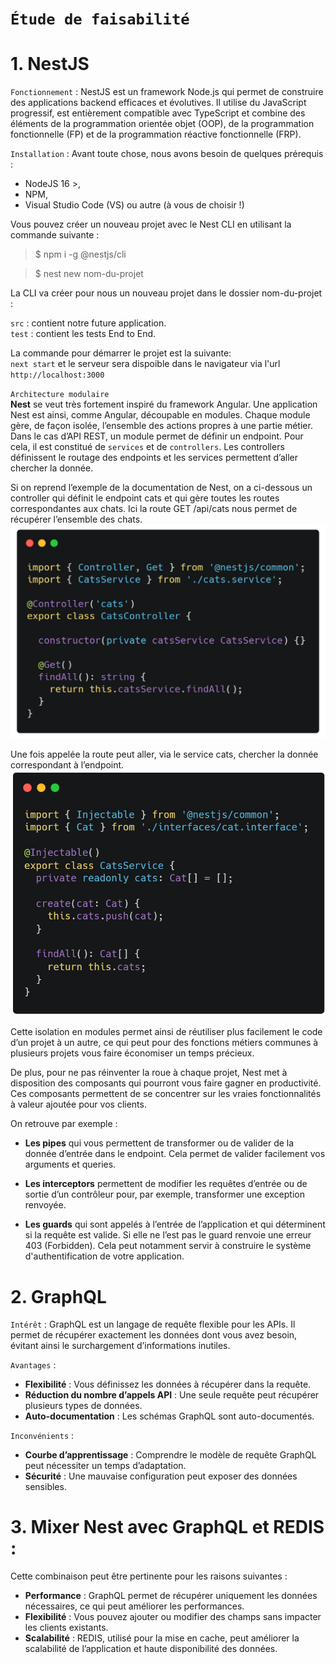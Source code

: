 # `Étude de faisabilité`

# 1. NestJS

`Fonctionnement` : NestJS est un framework Node.js qui permet de construire des applications backend efficaces et évolutives. Il utilise du JavaScript progressif, est entièrement compatible avec TypeScript et combine des éléments de la programmation orientée objet (OOP), de la programmation fonctionnelle (FP) et de la programmation réactive fonctionnelle (FRP).

`Installation` : Avant toute chose, nous avons besoin de quelques prérequis :
 - NodeJS 16 >,
 - NPM,
 - Visual Studio Code (VS) ou autre (à vous de choisir !)

Vous pouvez créer un nouveau projet avec le Nest CLI en utilisant la commande suivante :

> $ npm i -g @nestjs/cli       

> $ nest new nom-du-projet

La CLI va créer pour nous un nouveau projet dans le dossier nom-du-projet :

`src` : contient notre future application.   
`test` : contient les tests End to End.

La commande pour démarrer le projet est la suivante:   
 `next start`
et le serveur sera dispoible dans le navigateur via l'url `http://localhost:3000`

`Architecture modulaire`   
**Nest** se veut très fortement inspiré du framework Angular. Une application Nest est ainsi, comme Angular, découpable en modules. Chaque module gère, de façon isolée, l’ensemble des actions propres à une partie métier. Dans le cas d’API REST, un module permet de définir un endpoint. Pour cela, il est constitué de `services` et de `controllers`. Les controllers définissent le routage des endpoints et les services permettent d’aller chercher la donnée. 

Si on reprend l’exemple de la documentation de Nest, on a ci-dessous un controller qui définit le endpoint cats et qui gère toutes les routes correspondantes aux chats. Ici la route GET /api/cats nous permet de récupérer l’ensemble des chats.
![alt text](/assets/image.png)

Une fois appelée la route peut aller, via le service cats, chercher la donnée correspondant à l’endpoint.
![alt text](/assets/image-1.png)

Cette isolation en modules permet ainsi de réutiliser plus facilement le code d’un projet à un autre, ce qui peut pour des fonctions métiers communes à plusieurs projets vous faire économiser un temps précieux.

De plus, pour ne pas réinventer la roue à chaque projet, Nest met à disposition des composants qui pourront vous faire gagner en productivité. Ces composants permettent de se concentrer sur les vraies fonctionnalités à valeur ajoutée pour vos clients.

On retrouve par exemple :

- **Les pipes** qui vous permettent de transformer ou de valider de la donnée d’entrée dans le endpoint. Cela permet de valider facilement vos arguments et queries.

- **Les interceptors** permettent de modifier les requêtes d’entrée ou de sortie d’un contrôleur pour, par exemple, transformer une exception renvoyée.

- **Les guards** qui sont appelés à l’entrée de l’application et qui déterminent si la requête est valide. Si elle ne l’est pas le guard renvoie une erreur 403 (Forbidden). Cela peut notamment servir à construire le système d'authentification de votre application.

# 2. GraphQL
`Intérêt` : GraphQL est un langage de requête flexible pour les APIs. Il permet de récupérer exactement les données dont vous avez besoin, évitant ainsi le surchargement d’informations inutiles.

`Avantages` :
- **Flexibilité** : Vous définissez les données à récupérer dans la requête.
- **Réduction du nombre d’appels API** : Une seule requête peut récupérer plusieurs types de données.
- **Auto-documentation** : Les schémas GraphQL sont auto-documentés.

`Inconvénients` :
- **Courbe d’apprentissage** : Comprendre le modèle de requête GraphQL peut nécessiter un temps d’adaptation.
- **Sécurité** : Une mauvaise configuration peut exposer des données sensibles.

# 3. Mixer Nest avec GraphQL et REDIS :

Cette combinaison peut être pertinente pour les raisons suivantes :
- **Performance** : GraphQL permet de récupérer uniquement les données nécessaires, ce qui peut améliorer les performances.
- **Flexibilité** : Vous pouvez ajouter ou modifier des champs sans impacter les clients existants.
- **Scalabilité** : REDIS, utilisé pour la mise en cache, peut améliorer la scalabilité de l’application et haute disponibilité des données.